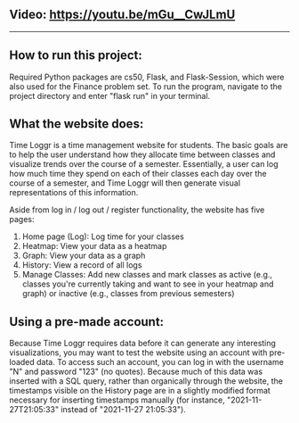 ## Video: https://youtu.be/mGu__CwJLmU

---

## How to run this project:

Required Python packages are cs50, Flask, and Flask-Session, which were also used for the Finance problem set. To run the program, navigate to the project directory and enter "flask run" in your terminal.


## What the website does:

Time Loggr is a time management website for students. The basic goals are to help the user understand how they allocate time between classes and visualize trends over the course of a semester. Essentially, a user can log how much time they spend on each of their classes each day over the course of a semester, and Time Loggr will then generate visual representations of this information.

Aside from log in / log out / register functionality, the website has five pages:
1. Home page (Log): Log time for your classes
2. Heatmap: View your data as a heatmap
3. Graph: View your data as a graph
4. History: View a record of all logs
5. Manage Classes: Add new classes and mark classes as active (e.g., classes you're currently taking and want to see in your heatmap and graph) or inactive (e.g., classes from previous semesters)


## Using a pre-made account:

Because Time Loggr requires data before it can generate any interesting visualizations, you may want to test the website using an account with pre-loaded data. To access such an account, you can log in with the username "N" and password "123" (no quotes). Because much of this data was inserted with a SQL query, rather than organically through the website, the timestamps visible on the History page are in a slightly modified format necessary for inserting timestamps manually (for instance, "2021-11-27T21:05:33" instead of "2021-11-27 21:05:33").

